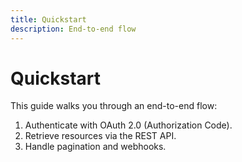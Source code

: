 ```yaml
---
title: Quickstart
description: End‑to‑end flow
---
```


# Quickstart

This guide walks you through an end-to-end flow:
1. Authenticate with OAuth 2.0 (Authorization Code).
2. Retrieve resources via the REST API.
3. Handle pagination and webhooks.
